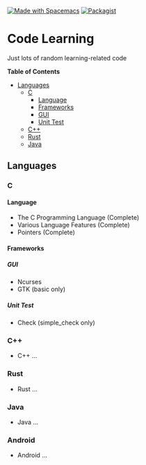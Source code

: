 <a href="http://spacemacs.org"><img src="https://cdn.rawgit.com/syl20bnr/spacemacs/442d025779da2f62fc86c2082703697714db6514/assets/spacemacs-badge.svg" alt="Made with Spacemacs"></a>
[![Packagist](https://img.shields.io/packagist/l/doctrine/orm.svg)]()

# Code Learning

Just lots of random learning-related code

<!-- markdown-toc start - Don't edit this section. Run M-x markdown-toc-generate-toc again -->
**Table of Contents**

- [Languages](#languages)
    - [C](#c)
        - [Language](#language)
        - [Frameworks](#frameworks)
        - [GUI](#gui)
        - [Unit Test](#unit-test)
    - [C++](#c)
    - [Rust](#rust)
    - [Java](#java)

<!-- markdown-toc end -->

## Languages ##

### C ###

#### Language ####

* The C Programming Language (Complete)
* Various Language Features (Complete)
* Pointers (Complete)

#### Frameworks ####

##### GUI #####

* Ncurses
* GTK (basic only)

##### Unit Test #####

* Check (simple_check only)

### C++ ###
* C++ ...

### Rust ###

* Rust ...

### Java ###

* Java ...

### Android ###

* Android ...
